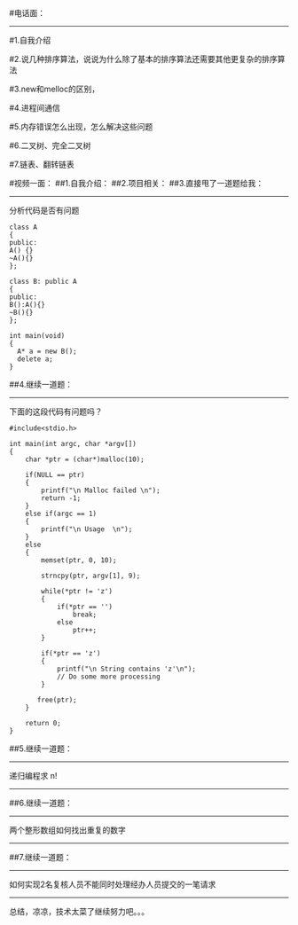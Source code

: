 #电话面：
___
#1.自我介绍

#2.说几种排序算法，说说为什么除了基本的排序算法还需要其他更复杂的排序算法

#3.new和melloc的区别，

#4.进程间通信

#5.内存错误怎么出现，怎么解决这些问题

#6.二叉树、完全二叉树

#7.链表、翻转链表




#视频一面：
##1.自我介绍：
##2.项目相关：
##3.直接甩了一道题给我：
___
分析代码是否有问题
```
class A
{
public:
A() {}
~A(){}
};

class B: public A
{
public:
B():A(){}
~B(){}
};

int main(void)
{
  A* a = new B();
  delete a;
}
```
##4.继续一道题：
___
下面的这段代码有问题吗？
```
#include<stdio.h>

int main(int argc, char *argv[])
{
    char *ptr = (char*)malloc(10);

    if(NULL == ptr)
    {
        printf("\n Malloc failed \n");
        return -1;
    }
    else if(argc == 1)
    {
        printf("\n Usage  \n");
    }
    else
    {
        memset(ptr, 0, 10);

        strncpy(ptr, argv[1], 9);

        while(*ptr != 'z')
        {
            if(*ptr == '')
                break;
            else
                ptr++;
        }

        if(*ptr == 'z')
        {
            printf("\n String contains 'z'\n");
            // Do some more processing
        }

       free(ptr);
    }

    return 0;
}
```
##5.继续一道题：
___
递归编程求 n!
___
##6.继续一道题：
___
两个整形数组如何找出重复的数字
___
##7.继续一道题：
___
如何实现2名复核人员不能同时处理经办人员提交的一笔请求
___

总结，凉凉，技术太菜了继续努力吧。。。


